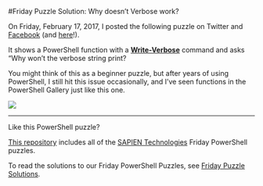 #Friday Puzzle Solution: Why doesn’t Verbose work?

On Friday, February 17, 2017, I posted the following puzzle on Twitter and [Facebook](https://www.facebook.com/SAPIENTech/photos/a.10151095012027283.433079.82797372282/10154321647172283/?type=3&permPage=1) (and [here](https://www.facebook.com/groups/powershell/permalink/1353565894701585/?match=YmxlbmRlcix2ZXJib3Nl)!).

It shows a PowerShell function with a [**Write-Verbose**](https://msdn.microsoft.com/en-us/powershell/reference/3.0/microsoft.powershell.utility/write-verbose) command and asks “Why won’t the verbose string print?

You might think of this as a beginner puzzle, but after years of using PowerShell, I still hit this issue occasionally, and I’ve seen functions in the PowerShell Gallery just like this one.

![](https://i1.wp.com/www.sapien.com/blog/wp-content/uploads/2017/02/Screenshot-2017-02-24-09.21.55.png?ssl=1)

<!---
Read the solution: Friday Puzzle: [Why doesn't Verbose work?](https://www.sapien.com/blog/?p=13376) 
-->

----------
Like this PowerShell puzzle?

[This repository](https://github.com/SAPIENTechnologies/FridayPowerShellPuzzle) includes all of the [SAPIEN Technologies](https://sapien.com/blog) Friday PowerShell puzzles. 

To read the solutions to our Friday PowerShell Puzzles, see [Friday Puzzle Solutions](https://www.sapien.com/blog/topics/puzzle/). 